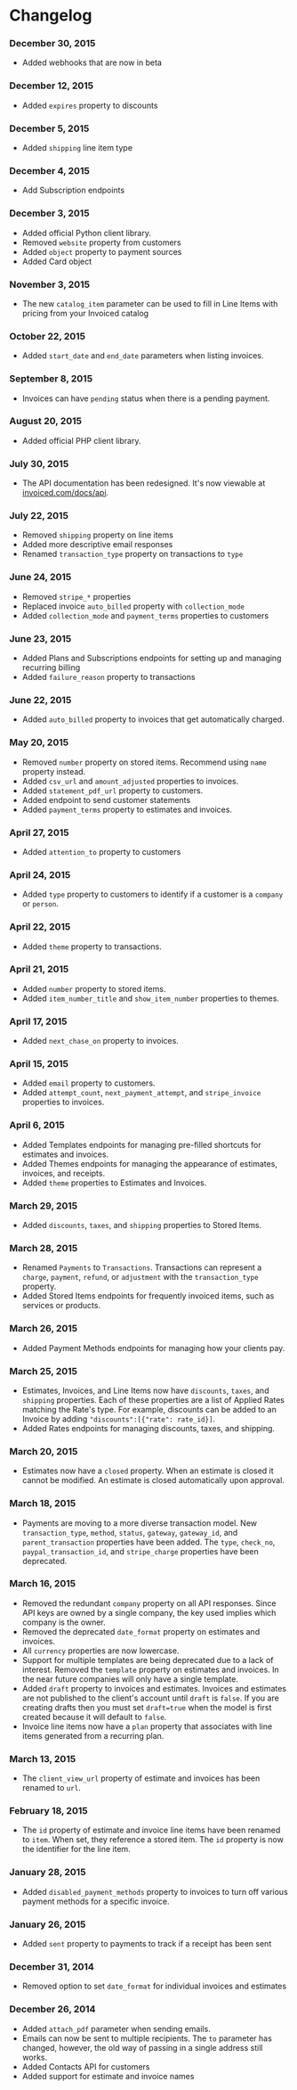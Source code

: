 Changelog
===

### December 30, 2015

- Added webhooks that are now in beta

### December 12, 2015

- Added `expires` property to discounts

### December 5, 2015

- Added `shipping` line item type

### December 4, 2015

- Add Subscription endpoints

### December 3, 2015

- Added official Python client library.
- Removed `website` property from customers
- Added `object` property to payment sources
- Added Card object

### November 3, 2015

- The new `catalog_item` parameter can be used to fill in Line Items with pricing from your Invoiced catalog

### October 22, 2015

- Added `start_date` and `end_date` parameters when listing invoices.

### September 8, 2015

- Invoices can have `pending` status when there is a pending payment.

### August 20, 2015

- Added official PHP client library.

### July 30, 2015

- The API documentation has been redesigned. It's now viewable at [invoiced.com/docs/api](https://invoiced.com/docs/api).

### July 22, 2015

- Removed `shipping` property on line items
- Added more descriptive email responses
- Renamed `transaction_type` property on transactions to `type`

### June 24, 2015

- Removed `stripe_*` properties
- Replaced invoice `auto_billed` property with `collection_mode`
- Added `collection_mode` and `payment_terms` properties to customers

### June 23, 2015

- Added Plans and Subscriptions endpoints for setting up and managing recurring billing
- Added `failure_reason` property to transactions

### June 22, 2015

- Added `auto_billed` property to invoices that get automatically charged.

### May 20, 2015

- Removed `number` property on stored items. Recommend using `name` property instead.
- Added `csv_url` and `amount_adjusted` properties to invoices.
- Added `statement_pdf_url` property to customers.
- Added endpoint to send customer statements
- Added `payment_terms` property to estimates and invoices.

### April 27, 2015

- Added `attention_to` property to customers

### April 24, 2015

- Added `type` property to customers to identify if a customer is a `company` or `person`.

### April 22, 2015

- Added `theme` property to transactions.

### April 21, 2015

- Added `number` property to stored items.
- Added `item_number_title` and `show_item_number` properties to themes.

### April 17, 2015

- Added `next_chase_on` property to invoices.

### April 15, 2015

- Added `email` property to customers.
- Added `attempt_count`, `next_payment_attempt`, and `stripe_invoice` properties to invoices.

### April 6, 2015

- Added Templates endpoints for managing pre-filled shortcuts for estimates and invoices.
- Added Themes endpoints for managing the appearance of estimates, invoices, and receipts.
- Added `theme` properties to Estimates and Invoices.

### March 29, 2015

- Added `discounts`, `taxes`, and `shipping` properties to Stored Items.

### March 28, 2015

- Renamed `Payments` to `Transactions`. Transactions can represent a `charge`, `payment`, `refund`, or `adjustment` with the `transaction_type` property.
- Added Stored Items endpoints for frequently invoiced items, such as services or products.

### March 26, 2015

- Added Payment Methods endpoints for managing how your clients pay.

### March 25, 2015

- Estimates, Invoices, and Line Items now have `discounts`, `taxes`, and `shipping` properties. Each of these properties are a list of Applied Rates matching the Rate's type. For example, discounts can be added to an Invoice by adding `"discounts":[{"rate": rate_id}]`.
- Added Rates endpoints for managing discounts, taxes, and shipping.

### March 20, 2015

- Estimates now have a `closed` property. When an estimate is closed it cannot be modified. An estimate is closed automatically upon approval.

### March 18, 2015

- Payments are moving to a more diverse transaction model. New `transaction_type`, `method`, `status`, `gateway`, `gateway_id`, and `parent_transaction` properties have been added. The `type`, `check_no`, `paypal_transaction_id`, and `stripe_charge` properties have been deprecated.

### March 16, 2015

- Removed the redundant `company` property on all API responses. Since API keys are owned by a single company, the key used implies which company is the owner.
- Removed the deprecated `date_format` property on estimates and invoices.
- All `currency` properties are now lowercase.
- Support for multiple templates are being deprecated due to a lack of interest. Removed the `template` property on estimates and invoices. In the near future companies will only have a single template.
- Added `draft` property to invoices and estimates. Invoices and estimates are not published to the client's account until `draft` is `false`. If you are creating drafts then you must set `draft=true` when the model is first created because it will default to `false`.
- Invoice line items now have a `plan` property that associates with line items generated from a recurring plan.

### March 13, 2015

- The `client_view_url` property of estimate and invoices has been renamed to `url`.

### February 18, 2015

- The `id` property of estimate and invoice line items have been renamed to `item`. When set, they reference a stored item. The `id` property is now the identifier for the line item.

### January 28, 2015

- Added `disabled_payment_methods` property to invoices to turn off various payment methods for a specific invoice.

### January 26, 2015

- Added `sent` property to payments to track if a receipt has been sent

### December 31, 2014

- Removed option to set `date_format` for individual invoices and estimates

### December 26, 2014

- Added `attach_pdf` parameter when sending emails.
- Emails can now be sent to multiple recipients. The `to` parameter has changed, however, the old way of passing in a single address still works.
- Added Contacts API for customers
- Added support for estimate and invoice names